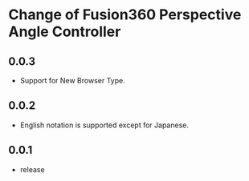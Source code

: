 # Change of Fusion360 Perspective Angle Controller


## 0.0.3

- Support for New Browser Type.

## 0.0.2

- English notation is supported except for Japanese.

## 0.0.1

- release

